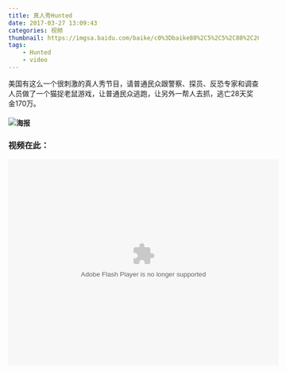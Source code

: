 ```yaml
---
title: 真人秀Hunted
date: 2017-03-27 13:09:43
categories: 视频
thumbnail: https://imgsa.baidu.com/baike/c0%3Dbaike80%2C5%2C5%2C80%2C26/sign=2bc8aa14855494ee932f074b4c9c8b9b/eac4b74543a9822617ea008c8382b9014a90eb76.jpg
tags:
	- Hunted
	- video
---
```

美国有这么一个很刺激的真人秀节目，请普通民众跟警察、探员、反恐专家和调查人员做了一个猫捉老鼠游戏，让普通民众逃跑，让另外一帮人去抓，逃亡28天奖金170万。
#### ![海报](http://f12.baidu.com/it/u=809628308,2701246743&fm=170&s=EF022DC7AF372E9C4B114C290300E0D0&w=406&h=571&img.JPEG&access=215967316)
<!-- more -->
### 视频在此：
<embed height="415" width="544" quality="high" allowfullscreen="true" type="application/x-shockwave-flash" src="//static.hdslb.com/miniloader.swf" flashvars="aid=8185201&page=1" pluginspage="//www.adobe.com/shockwave/download/download.cgi?P1_Prod_Version=ShockwaveFlash"></embed>